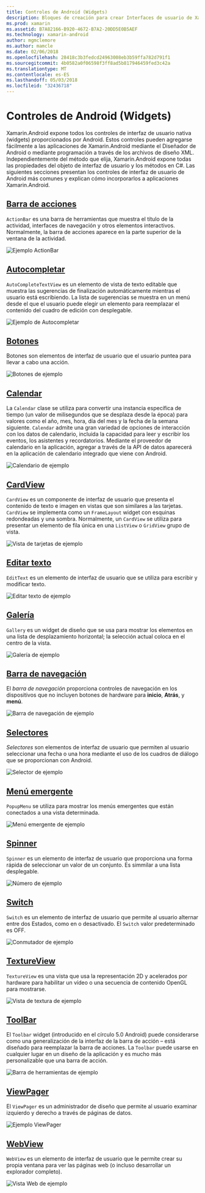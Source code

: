 ```yaml
---
title: Controles de Android (Widgets)
description: Bloques de creación para crear Interfaces de usuario de Xamarin.Android
ms.prod: xamarin
ms.assetid: B7A82166-B920-4672-B7A2-20DD5E0B5AEF
ms.technology: xamarin-android
author: mgmclemore
ms.author: mamcle
ms.date: 02/06/2018
ms.openlocfilehash: 28418c3b3fedcd24963008eb3b59ffa782d791f1
ms.sourcegitcommit: 4b0582a0f06598f3ff8ad5b817946459fed3c42a
ms.translationtype: MT
ms.contentlocale: es-ES
ms.lasthandoff: 05/03/2018
ms.locfileid: "32436718"
---
```

# <a name="android-controls-widgets"></a>Controles de Android (Widgets)

Xamarin.Android expone todos los controles de interfaz de usuario nativa (widgets) proporcionados por Android. Estos controles pueden agregarse fácilmente a las aplicaciones de Xamarin.Android mediante el Diseñador de Android o mediante programación a través de los archivos de diseño XML. Independientemente del método que elija, Xamarin.Android expone todas las propiedades del objeto de interfaz de usuario y los métodos en C#. Las siguientes secciones presentan los controles de interfaz de usuario de Android más comunes y explican cómo incorporarlos a aplicaciones Xamarin.Android.

## <a name="action-barandroiduser-interfacecontrolsaction-barmd"></a>[Barra de acciones](~/android/user-interface/controls/action-bar.md) 

`ActionBar` es una barra de herramientas que muestra el título de la actividad, interfaces de navegación y otros elementos interactivos. Normalmente, la barra de acciones aparece en la parte superior de la ventana de la actividad.

![Ejemplo ActionBar](images/action-bar.png)


## <a name="auto-completeandroiduser-interfacecontrolsauto-completemd"></a>[Autocompletar](~/android/user-interface/controls/auto-complete.md)

`AutoCompleteTextView` es un elemento de vista de texto editable que muestra las sugerencias de finalización automáticamente mientras el usuario está escribiendo. La lista de sugerencias se muestra en un menú desde el que el usuario puede elegir un elemento para reemplazar el contenido del cuadro de edición con desplegable.

![Ejemplo de Autocompletar](images/auto-complete.png)


## <a name="buttonsandroiduser-interfacecontrolsbuttonsindexmd"></a>[Botones](~/android/user-interface/controls/buttons/index.md)

Botones son elementos de interfaz de usuario que el usuario puntea para llevar a cabo una acción.

![Botones de ejemplo](images/buttons.png)


## <a name="calendarandroiduser-interfacecontrolscalendarmd"></a>[Calendar](~/android/user-interface/controls/calendar.md)

La `Calendar` clase se utiliza para convertir una instancia específica de tiempo (un valor de milisegundos que se desplaza desde la época) para valores como el año, mes, hora, día del mes y la fecha de la semana siguiente.
`Calendar` admite una gran variedad de opciones de interacción con los datos de calendario, incluida la capacidad para leer y escribir los eventos, los asistentes y recordatorios. Mediante el proveedor de calendario en la aplicación, agregar a través de la API de datos aparecerá en la aplicación de calendario integrado que viene con Android.

![Calendario de ejemplo](images/calendar.png)


## <a name="cardviewandroiduser-interfacecontrolscard-viewmd"></a>[CardView](~/android/user-interface/controls/card-view.md)

`CardView` es un componente de interfaz de usuario que presenta el contenido de texto e imagen en vistas que son similares a las tarjetas. `CardView` se implementa como un `FrameLayout` widget con esquinas redondeadas y una sombra. Normalmente, un `CardView` se utiliza para presentar un elemento de fila única en una `ListView` o `GridView` grupo de vista.

![Vista de tarjetas de ejemplo](images/cardview.png)


## <a name="edit-textandroiduser-interfacecontrolsedit-textmd"></a>[Editar texto](~/android/user-interface/controls/edit-text.md)

`EditText` es un elemento de interfaz de usuario que se utiliza para escribir y modificar texto.

![Editar texto de ejemplo](images/edit-text.png)


## <a name="galleryandroiduser-interfacecontrolsgallerymd"></a>[Galería](~/android/user-interface/controls/gallery.md)

`Gallery` es un widget de diseño que se usa para mostrar los elementos en una lista de desplazamiento horizontal; la selección actual coloca en el centro de la vista.

![Galería de ejemplo](images/gallery.png)


## <a name="navigation-barandroiduser-interfacecontrolsnavigation-barmd"></a>[Barra de navegación](~/android/user-interface/controls/navigation-bar.md)

El *barra de navegación* proporciona controles de navegación en los dispositivos que no incluyen botones de hardware para **inicio**, **Atrás**, y **menú**.

![Barra de navegación de ejemplo](images/navigation-bar.png)


## <a name="pickersandroiduser-interfacecontrolspickersindexmd"></a>[Selectores](~/android/user-interface/controls/pickers/index.md)

*Selectores* son elementos de interfaz de usuario que permiten al usuario seleccionar una fecha o una hora mediante el uso de los cuadros de diálogo que se proporcionan con Android.

![Selector de ejemplo](images/picker.png)


## <a name="popup-menuandroiduser-interfacecontrolspopup-menumd"></a>[Menú emergente](~/android/user-interface/controls/popup-menu.md)

`PopupMenu` se utiliza para mostrar los menús emergentes que están conectados a una vista determinada.

![Menú emergente de ejemplo](images/popup-menu.png)


## <a name="spinnerandroiduser-interfacecontrolsspinnermd"></a>[Spinner](~/android/user-interface/controls/spinner.md)

`Spinner` es un elemento de interfaz de usuario que proporciona una forma rápida de seleccionar un valor de un conjunto. Es simmilar a una lista desplegable. 

![Número de ejemplo](images/spinner.png)


## <a name="switchandroiduser-interfacecontrolsswitchmd"></a>[Switch](~/android/user-interface/controls/switch.md)

`Switch` es un elemento de interfaz de usuario que permite al usuario alternar entre dos Estados, como en o desactivado. El `Switch` valor predeterminado es OFF.

![Conmutador de ejemplo](images/switch.png)


## <a name="textureviewandroiduser-interfacecontrolstexture-viewmd"></a>[TextureView](~/android/user-interface/controls/texture-view.md)

`TextureView` es una vista que usa la representación 2D y acelerados por hardware para habilitar un vídeo o una secuencia de contenido OpenGL para mostrarse.

![Vista de textura de ejemplo](images/texture-view.png)


## <a name="toolbarandroiduser-interfacecontrolstool-barindexmd"></a>[ToolBar](~/android/user-interface/controls/tool-bar/index.md)

El `Toolbar` widget (introducido en el círculo 5.0 Android) puede considerarse como una generalización de la interfaz de la barra de acción &ndash; está diseñado para reemplazar la barra de acciones. La `Toolbar` puede usarse en cualquier lugar en un diseño de la aplicación y es mucho más personalizable que una barra de acción.

![Barra de herramientas de ejemplo](images/toolbar.png)


## <a name="viewpagerandroiduser-interfacecontrolsview-pagerindexmd"></a>[ViewPager](~/android/user-interface/controls/view-pager/index.md) 

El `ViewPager` es un administrador de diseño que permite al usuario examinar izquierdo y derecho a través de páginas de datos.

![Ejemplo ViewPager](images/viewpager.png)


## <a name="webviewandroiduser-interfacecontrolsweb-viewmd"></a>[WebView](~/android/user-interface/controls/web-view.md)

`WebView` es un elemento de interfaz de usuario que le permite crear su propia ventana para ver las páginas web (o incluso desarrollar un explorador completo).

![Vista Web de ejemplo](images/web-view.png)

